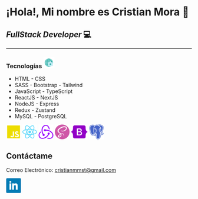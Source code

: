 # ¡Hola!, Mi nombre es Cristian Mora 👋
## _FullStack Developer_ 💻
----
### Tecnologías <img src='./logos/world.svg' alt='linkedin' height='30'></div>

- HTML - CSS
- SASS - Bootstrap - Tailwind
- JavaScript - TypeScript
- ReactJS - NextJS
- NodeJS - Express
- Redux - Zustand
- MySQL - PostgreSQL

<img src='./logos/javascript.svg' alt='javascript' height='40'> <img src='./logos/react.svg' alt='react' height='40'> <img src='./logos/redux.svg' alt='redux' height='40'> <img src='./logos/sass.svg' alt='sass' height='40'> <img src='./logos/bootstrap.svg' alt='bootstrap' height='40'> <img src='./logos/postgresql.svg' alt='postgresql' height='40'>

## Contáctame

Correo Electrónico: cristianmmst@gmail.com

[<img src='./logos/linkedin.svg' alt='linkedin' height='40'>](https://www.linkedin.com/in/cristian-mora-6342a4248//)
